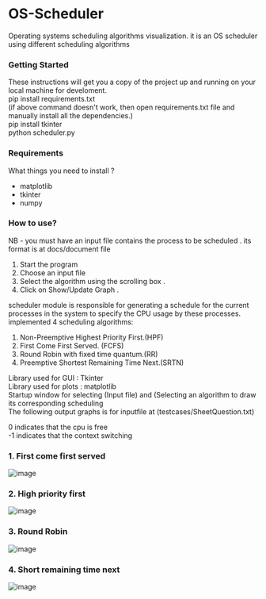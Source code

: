 # OS-Scheduler
Operating systems scheduling algorithms visualization.
it is an OS scheduler using different scheduling algorithms
### Getting Started
These instructions will get you a copy of the project up and running on your local machine for develoment.  
pip install requirements.txt  
(if above command doesn't work, then open requirements.txt file and manually install all the dependencies.)  
pip install tkinter  
python scheduler.py  

### Requirements
What things you need to install ?
- matplotlib
- tkinter
- numpy
### How to use?
NB - you must have an input file contains the process to be scheduled . its format is at docs/document file 
1.  Start the program 
2.  Choose an input file 
3.  Select the algorithm using the scrolling box .
4. Click on Show/Update Graph .

scheduler module is responsible for generating a schedule for the current processes in the system to specify the
CPU usage by these processes.
implemented 4 scheduling algorithms:
1. Non-Preemptive Highest Priority First.(HPF)
2. First Come First Served. (FCFS)
3. Round Robin with fixed time quantum.(RR)
4. Preemptive Shortest Remaining Time Next.(SRTN)

Library used for GUI : Tkinter  
Library used for plots : matplotlib  
Startup window for selecting (Input file) and (Selecting an algorithm to draw its corresponding scheduling  
The following output graphs is for inputfile at (testcases/SheetQuestion.txt)

0 indicates that the cpu is free  
-1 indicates that the context switching   
### 1. First come first served  
![image](https://github.com/harshkathiriya3112/Smart-Scheduler/assets/83661454/cfcf2aa7-c160-4346-adc0-c699bca8350b)

### 2. High priority first  
![image](https://github.com/harshkathiriya3112/Smart-Scheduler/assets/83661454/4886a40e-f94e-47df-82c0-d2cbb15c5c2d)

### 3. Round Robin  
![image](https://github.com/harshkathiriya3112/Smart-Scheduler/assets/83661454/7b485020-4634-4543-b6d9-55c7651fd909)

### 4. Short remaining time next  
![image](https://github.com/harshkathiriya3112/Smart-Scheduler/assets/83661454/d2d4a92f-3410-4592-ad45-79ce5422d86d)

